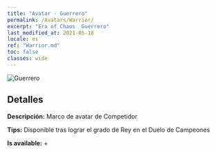 ```yaml
---
title: "Avatar - Guerrero"
permalink: /Avatars/Warrior/
excerpt: "Era of Chaos  Guerrero"
last_modified_at: 2021-05-18
locale: es
ref: "Warrior.md"
toc: false
classes: wide
---
```

 ![Guerrero](/images/a/avatarFrame_1.png)

## Detalles

 **Descripción:** Marco de avatar de Competidor 

 **Tips:** Disponible tras lograr el grado de Rey en el Duelo de Campeones 

 **Is available:**  + 

